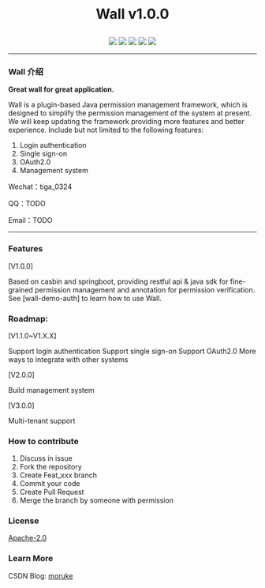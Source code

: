 <h1 align="center" style="margin: 30px 0 30px; font-weight: bold;">Wall v1.0.0</h1>
<h4 align="center"></h4>
<p align="center">
	<a href="https://github.com/moruke/wall/stargazers"><img src="https://img.shields.io/github/stars/moruke/wall?style=flat-square&logo=GitHub"></a>
	<a href="https://github.com/moruke/wall/network/members"><img src="https://img.shields.io/github/forks/moruke/wall?style=flat-square&logo=GitHub"></a>
	<a href="https://github.com/moruke/wall/watchers"><img src="https://img.shields.io/github/watchers/moruke/wall?style=flat-square&logo=GitHub"></a>
	<a href="https://github.com/moruke/wall/issues"><img src="https://img.shields.io/github/issues/moruke/wall.svg?style=flat-square&logo=GitHub"></a>
	<a href="https://github.com/moruke/wall/blob/master/LICENSE"><img src="https://img.shields.io/github/license/moruke/wall.svg?style=flat-square"></a>
</p>

---

### Wall 介绍
**Great wall for great application.** 

Wall is a plugin-based Java permission management framework, which is designed to simplify the permission management of the system at present.
We will keep updating the framework providing more features and better experience. Include but not limited to the following features:
1. Login authentication
2. Single sign-on
3. OAuth2.0
4. Management system

Wechat：tiga_0324

QQ：TODO

Email：TODO

---

### Features
[V1.0.0]

Based on casbin and springboot, providing restful api & java sdk for fine-grained permission management and annotation for permission verification.
See [wall-demo-auth] to learn how to use Wall.

### Roadmap:
[V1.1.0~V1.X.X]

Support login authentication
Support single sign-on
Support OAuth2.0
More ways to integrate with other systems

[V2.0.0]

Build management system

[V3.0.0]

Multi-tenant support

### How to contribute

 1. Discuss in issue
 2. Fork the repository
 3. Create Feat_xxx branch
 4. Commit your code
 5. Create Pull Request
 6. Merge the branch by someone with permission

### License
[Apache-2.0](http://www.apache.org/licenses/LICENSE-2.0)

### Learn More
CSDN Blog: [moruke](https://blog.csdn.net/ZuoLanXinYue)